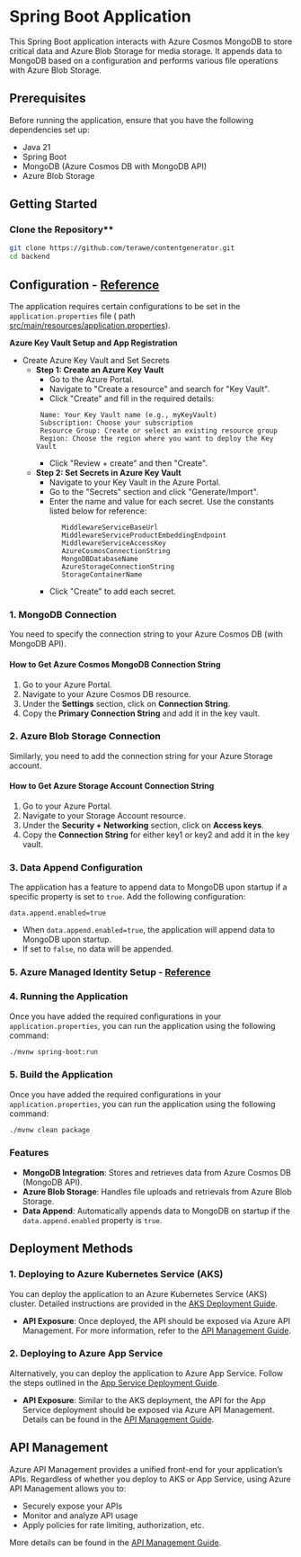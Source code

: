 # Spring Boot Application

This Spring Boot application interacts with Azure Cosmos MongoDB to store critical data and Azure Blob Storage for media storage. It appends data to MongoDB based on a configuration and performs various file operations with Azure Blob Storage.

## Prerequisites

Before running the application, ensure that you have the following dependencies set up:

- Java 21
- Spring Boot
- MongoDB (Azure Cosmos DB with MongoDB API)
- Azure Blob Storage

## Getting Started

### Clone the Repository**

   ```bash
   git clone https://github.com/terawe/contentgenerator.git
   cd backend
   ```

## Configuration - [Reference](env_variables.md)

The application requires certain configurations to be set in the `application.properties` file ( path [src/main/resources/application.properties](src/main/resources/application.properties)).

**Azure Key Vault Setup and App Registration**
* Create Azure Key Vault and Set Secrets
  * **Step 1: Create an Azure Key Vault**
    * Go to the Azure Portal.
    * Navigate to "Create a resource" and search for "Key Vault".
    * Click "Create" and fill in the required details:
     ```
      Name: Your Key Vault name (e.g., myKeyVault)
      Subscription: Choose your subscription
      Resource Group: Create or select an existing resource group
      Region: Choose the region where you want to deploy the Key Vault
     ```
    * Click "Review + create" and then "Create".
  * **Step 2: Set Secrets in Azure Key Vault**
    * Navigate to your Key Vault in the Azure Portal.
    * Go to the "Secrets" section and click "Generate/Import".
    * Enter the name and value for each secret. Use the constants listed below for reference:
         ```
            MiddlewareServiceBaseUrl
            MiddlewareServiceProductEmbeddingEndpoint
            MiddlewareServiceAccessKey
            AzureCosmosConnectionString
            MongoDBDatabaseName
            AzureStorageConnectionString
            StorageContainerName
         ```
    * Click "Create" to add each secret.

### 1. MongoDB Connection

You need to specify the connection string to your Azure Cosmos DB (with MongoDB API).

#### How to Get Azure Cosmos MongoDB Connection String

1. Go to your Azure Portal.
2. Navigate to your Azure Cosmos DB resource.
3. Under the **Settings** section, click on **Connection String**.
4. Copy the **Primary Connection String** and add it in the key vault.

### 2. Azure Blob Storage Connection

Similarly, you need to add the connection string for your Azure Storage account.

#### How to Get Azure Storage Account Connection String

1. Go to your Azure Portal.
2. Navigate to your Storage Account resource.
3. Under the **Security + Networking** section, click on **Access keys**.
4. Copy the **Connection String** for either key1 or key2 and add it in the key vault.

### 3. Data Append Configuration

The application has a feature to append data to MongoDB upon startup if a specific property is set to `true`. Add the following configuration:

```properties
data.append.enabled=true
```
* When `data.append.enabled=true`, the application will append data to MongoDB upon startup.
* If set to `false`, no data will be appended.

### 5. **Azure Managed Identity Setup** - [Reference](env_variables.md)

### 4. Running the Application
Once you have added the required configurations in your `application.properties`, you can run the application using the following command:

```bash
./mvnw spring-boot:run
```

### 5. Build the Application
Once you have added the required configurations in your `application.properties`, you can run the application using the following command:

```bash
./mvnw clean package
```

### Features

* **MongoDB Integration**: Stores and retrieves data from Azure Cosmos DB (MongoDB API).
* **Azure Blob Storage**: Handles file uploads and retrievals from Azure Blob Storage.
* **Data Append**: Automatically appends data to MongoDB on startup if the `data.append.enabled` property is `true`.

## Deployment Methods

### 1. Deploying to Azure Kubernetes Service (AKS)

You can deploy the application to an Azure Kubernetes Service (AKS) cluster. Detailed instructions are provided in the [AKS Deployment Guide](aks.md).

- **API Exposure**: Once deployed, the API should be exposed via Azure API Management. For more information, refer to the [API Management Guide](api_management.md).

### 2. Deploying to Azure App Service

Alternatively, you can deploy the application to Azure App Service. Follow the steps outlined in the [App Service Deployment Guide](app_service.md).

- **API Exposure**: Similar to the AKS deployment, the API for the App Service deployment should be exposed via Azure API Management. Details can be found in the [API Management Guide](api_management.md).

## API Management

Azure API Management provides a unified front-end for your application’s APIs. Regardless of whether you deploy to AKS or App Service, using Azure API Management allows you to:

- Securely expose your APIs
- Monitor and analyze API usage
- Apply policies for rate limiting, authorization, etc.

More details can be found in the [API Management Guide](../api_management.md).
